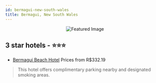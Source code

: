 ```yaml
---
id: bermagui-new-south-wales
title: Bermagui, New South Wales
---
```


<center><img src="https://i.travelapi.com/hotels/17000000/16830000/16820800/16820783/54137cc6_z.jpg" alt="Featured Image" /></center>


##  3 star hotels - ⭐️⭐️⭐️

-    [Bermagui Beach Hotel](https://us.hurb.com/hotels/bermagui/bermagui-beach-hotel-JNP-JP02137B?cmp=18055) Prices from R$332.19
   > This hotel offers complimentary parking nearby and designated smoking areas.
